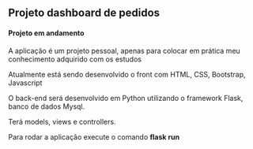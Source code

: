 <h2>Projeto dashboard de pedidos</h2>
<h4>Projeto em andamento</h4>
<p>A aplicação é um projeto pessoal, apenas para colocar em prática meu conhecimento adquirido com os estudos</p>
<p>Atualmente está sendo desenvolvido o front com HTML, CSS, Bootstrap, Javascript</p>
<p>O back-end será desenvolvido em Python utilizando o framework Flask, banco de dados Mysql.</p>
<p>Terá models, views e controllers.</p>
<p>Para rodar a aplicação execute o comando <strong>flask run</strong></p>